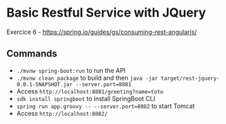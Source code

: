 # Basic Restful Service with JQuery

Exercice 6 - https://spring.io/guides/gs/consuming-rest-angularjs/

## Commands

- `./mvnw spring-boot:run` to run the API
- `./mvnw clean package` to build and then `java -jar target/rest-jquery-0.0.1-SNAPSHOT.jar --server.port=8081`
- Access `http://localhost:8081/greeting?name=toto`
- `sdk install springboot` to install SpringBoot CLI
- `spring run app.groovy -- --server.port=8082` to start Tomcat
- Access `http://localhost:8082/`
